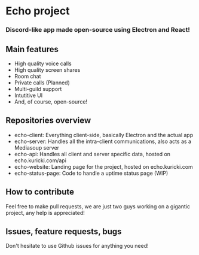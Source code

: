 # Echo project
### Discord-like app made open-source using Electron and React!

## Main features
+ High quality voice calls
+ High quality screen shares
+ Room chat
+ Private calls (Planned)
+ Multi-guild support
+ Intutitive UI
+ And, of course, open-source!

## Repositories overview
+ echo-client: Everything client-side, basically Electron and the actual app
+ echo-server: Handles all the intra-client communications, also acts as a Mediasoup server
+ echo-api: Handles all client and server specific data, hosted on echo.kuricki.com/api
+ echo-website: Landing page for the project, hosted on echo.kuricki.com
+ echo-status-page: Code to handle a uptime status page (WIP)

## How to contribute
Feel free to make pull requests, we are just two guys working on a gigantic project, any help is appreciated!

## Issues, feature requests, bugs
Don't hesitate to use Github issues for anything you need!
